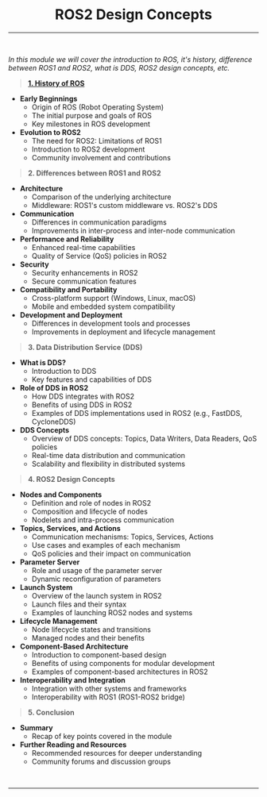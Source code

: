 <!-- <center><img src="http://mooc.e-yantra.org/img/eYantra_logo.svg" alt="e-yantra_logo" style="scale:75%;" /></center> -->

<style>
.back{
	position: fixed;
	width: 250px;
	height: 250px;
	top: 50%;
	left: 50%;
    margin-top: auto; 
    margin-left: auto; 
	opacity: 0.15;
    z-index: -1;
	}
</style>
<!-- <img src="http://mooc.e-yantra.org/img/EyantraLogoMini.png" class="back"> -->

<center>
    <h1>ROS2 Design Concepts</h1>
</center>

---

</br>

*In this module we will cover the introduction to ROS, it's history, difference between ROS1 and ROS2, what is DDS, ROS2 design concepts, etc.*

> **[1. History of ROS](history_of_ros.md)**
- **Early Beginnings**
  - Origin of ROS (Robot Operating System)
  - The initial purpose and goals of ROS
  - Key milestones in ROS development
- **Evolution to ROS2**
  - The need for ROS2: Limitations of ROS1
  - Introduction to ROS2 development
  - Community involvement and contributions

> **2. Differences between ROS1 and ROS2**
- **Architecture**
  - Comparison of the underlying architecture
  - Middleware: ROS1's custom middleware vs. ROS2's DDS
- **Communication**
  - Differences in communication paradigms
  - Improvements in inter-process and inter-node communication
- **Performance and Reliability**
  - Enhanced real-time capabilities
  - Quality of Service (QoS) policies in ROS2
- **Security**
  - Security enhancements in ROS2
  - Secure communication features
- **Compatibility and Portability**
  - Cross-platform support (Windows, Linux, macOS)
  - Mobile and embedded system compatibility
- **Development and Deployment**
  - Differences in development tools and processes
  - Improvements in deployment and lifecycle management

> **3. Data Distribution Service (DDS)**
- **What is DDS?**
  - Introduction to DDS
  - Key features and capabilities of DDS
- **Role of DDS in ROS2**
  - How DDS integrates with ROS2
  - Benefits of using DDS in ROS2
  - Examples of DDS implementations used in ROS2 (e.g., FastDDS, CycloneDDS)
- **DDS Concepts**
  - Overview of DDS concepts: Topics, Data Writers, Data Readers, QoS policies
  - Real-time data distribution and communication
  - Scalability and flexibility in distributed systems

> **4. ROS2 Design Concepts**
- **Nodes and Components**
  - Definition and role of nodes in ROS2
  - Composition and lifecycle of nodes
  - Nodelets and intra-process communication
- **Topics, Services, and Actions**
  - Communication mechanisms: Topics, Services, Actions
  - Use cases and examples of each mechanism
  - QoS policies and their impact on communication
- **Parameter Server**
  - Role and usage of the parameter server
  - Dynamic reconfiguration of parameters
- **Launch System**
  - Overview of the launch system in ROS2
  - Launch files and their syntax
  - Examples of launching ROS2 nodes and systems
- **Lifecycle Management**
  - Node lifecycle states and transitions
  - Managed nodes and their benefits
- **Component-Based Architecture**
  - Introduction to component-based design
  - Benefits of using components for modular development
  - Examples of component-based architectures in ROS2
- **Interoperability and Integration**
  - Integration with other systems and frameworks
  - Interoperability with ROS1 (ROS1-ROS2 bridge)

> **5. Conclusion**
- **Summary**
  - Recap of key points covered in the module
- **Further Reading and Resources**
  - Recommended resources for deeper understanding
  - Community forums and discussion groups

</br>

-------